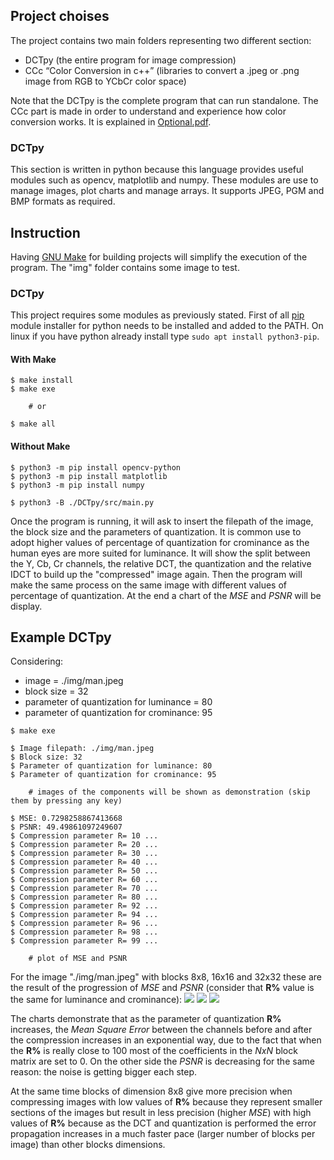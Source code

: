 ## Project choises

The project contains two main folders representing two different section:

- DCTpy (the entire program for image compression)
- CCc “Color Conversion in c++” (libraries to convert a .jpeg or .png image from RGB to YCbCr color space)

Note that the DCTpy is the complete program that can run standalone. The CCc part is made in order to understand and experience how color conversion works. It is explained in [Optional.pdf](./Optional.pdf).

### DCTpy

This section is written in python because this language provides useful modules such as opencv, matplotlib and numpy. These modules are use to manage images, plot charts and manage arrays. It supports JPEG, PGM and BMP formats as required.

## Instruction

Having [GNU Make](https://www.gnu.org/software/make/) for building projects will simplify the execution of the program.
The "img" folder contains some image to test.

### DCTpy

This project requires some modules as previously stated. First of all [pip](https://www.python.org/downloads/) module installer for python needs to be installed and added to the PATH. On linux if you have python already install type `sudo apt install python3-pip`.

#### With Make

```console
$ make install
$ make exe

	# or

$ make all
```

#### Without Make

```console
$ python3 -m pip install opencv-python
$ python3 -m pip install matplotlib
$ python3 -m pip install numpy

$ python3 -B ./DCTpy/src/main.py
```

Once the program is running, it will ask to insert the filepath of the image, the block size and the parameters of quantization. It is common use to adopt higher values of percentage of quantization for crominance as the human eyes are more suited for luminance. It will show the split between the Y, Cb, Cr channels, the relative DCT, the quantization and the relative IDCT to build up the "compressed" image again. Then the program will make the same process on the same image with different values of percentage of quantization. At the end a chart of the _MSE_ and _PSNR_ will be display.

## Example DCTpy

Considering:

- image = ./img/man.jpeg
- block size = 32
- parameter of quantization for luminance = 80
- parameter of quantization for crominance: 95

```console
$ make exe

$ Image filepath: ./img/man.jpeg
$ Block size: 32
$ Parameter of quantization for luminance: 80
$ Parameter of quantization for crominance: 95

	# images of the components will be shown as demonstration (skip them by pressing any key)

$ MSE: 0.7298258867413668
$ PSNR: 49.49861097249607
$ Compression parameter R= 10 ...
$ Compression parameter R= 20 ...
$ Compression parameter R= 30 ...
$ Compression parameter R= 40 ...
$ Compression parameter R= 50 ...
$ Compression parameter R= 60 ...
$ Compression parameter R= 70 ...
$ Compression parameter R= 80 ...
$ Compression parameter R= 92 ...
$ Compression parameter R= 94 ...
$ Compression parameter R= 96 ...
$ Compression parameter R= 98 ...
$ Compression parameter R= 99 ...

	# plot of MSE and PSNR
```

For the image "./img/man.jpeg" with blocks 8x8, 16x16 and 32x32 these are the result of the progression of _MSE_ and _PSNR_ (consider that **R%** value is the same for luminance and crominance):
![](./8x8.jpeg)
![](./16x16.jpeg)
![](./32x32.jpeg)

The charts demonstrate that as the parameter of quantization **R%** increases, the _Mean Square Error_ between the channels before and after the compression increases in an exponential way, due to the fact that when the **R%** is really close to 100 most of the coefficients in the _NxN_ block matrix are set to 0. On the other side the _PSNR_ is decreasing for the same reason: the noise is getting bigger each step.

At the same time blocks of dimension 8x8 give more precision when compressing images with low values of **R%** because they represent smaller sections of the images but result in less precision (higher _MSE_) with high values of **R%** because as the DCT and quantization is performed the error propagation increases in a much faster pace (larger number of blocks per image) than other blocks dimensions.
